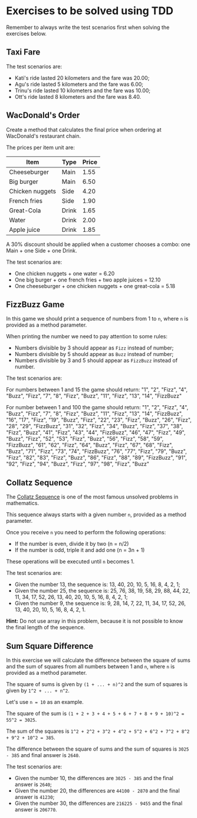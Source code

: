 # Exercises to be solved using TDD

Remember to always write the test scenarios first when solving the exercises below.


## Taxi Fare


The test scenarios are:
- Kati's ride lasted 20 kilometers and the fare was 20.00;
- Agu's ride lasted 5 kilometers and the fare was 6.00;
- Trinu's ride lasted 10 kilometers and the fare was 10.00;
- Ott's ride lasted 8 kilometers and the fare was 8.40.


## WacDonald's Order

Create a method that calculates the final price when ordering at WacDonald's restaurant chain.

The prices per item unit are:

| Item             | Type  | Price |
|------------------|-------|-------|
| Cheeseburger     | Main  | 1.55  |
| Big burger       | Main  | 6.50  | 
| Chicken nuggets  | Side  | 4.20  |
| French fries     | Side  | 1.90  |
| Great-Cola       | Drink | 1.65  |
| Water            | Drink | 2.00  |
| Apple juice      | Drink | 1.85  |


A 30% discount should be applied when a customer chooses a combo: one Main + one Side + one Drink.

The test scenarios are:
- One chicken nuggets + one water = 6.20
- One big burger + one french fries + two apple juices = 12.10
- One cheeseburger + one chicken nuggets + one great-cola = 5.18


## FizzBuzz Game

In this game we should print a sequence of numbers from 1 to `n`, where `n` is provided as a method parameter.

When printing the number we need to pay attention to some rules:
- Numbers divisible by 3 should appear as `Fizz` instead of number;
- Numbers divisible by 5 should appear as `Buzz` instead of number;
- Numbers divisible by 3 and 5 should appear as `FizzBuzz` instead of number.

The test scenarios are:

For numbers between 1 and 15 the game should return:
"1", "2", "Fizz", "4", "Buzz",
"Fizz", "7", "8", "Fizz", "Buzz",
"11", "Fizz", "13", "14", "FizzBuzz"

For number between 1 and 100 the game should return:
"1", "2", "Fizz", "4", "Buzz", "Fizz", "7", "8", "Fizz", "Buzz",
"11", "Fizz", "13", "14", "FizzBuzz", "16", "17", "Fizz", "19", "Buzz",
"Fizz", "22", "23", "Fizz", "Buzz", "26", "Fizz", "28", "29", "FizzBuzz",
"31", "32", "Fizz", "34", "Buzz", "Fizz", "37", "38", "Fizz", "Buzz",
"41", "Fizz", "43", "44", "FizzBuzz", "46", "47", "Fizz", "49", "Buzz",
"Fizz", "52", "53", "Fizz", "Buzz", "56", "Fizz", "58", "59", "FizzBuzz",
"61", "62", "Fizz", "64", "Buzz", "Fizz", "67", "68", "Fizz", "Buzz",
"71", "Fizz", "73", "74", "FizzBuzz", "76", "77", "Fizz", "79", "Buzz",
"Fizz", "82", "83", "Fizz", "Buzz", "86", "Fizz", "88", "89", "FizzBuzz",
"91", "92", "Fizz", "94", "Buzz", "Fizz", "97", "98", "Fizz", "Buzz"


## Collatz Sequence

The [Collatz Sequence](https://en.wikipedia.org/wiki/Collatz_conjecture) is one of the most famous unsolved problems in mathematics.

This sequence always starts with a given number `n`, provided as a method parameter.

Once you receive `n` you need to perform the following operations:
- If the number is even, divide it by two (n = n/2)
- If the number is odd, triple it and add one (n = 3n + 1)

These operations will be executed until `n` becomes 1.

The test scenarios are:
- Given the number 13, the sequence is: 13, 40, 20, 10, 5, 16, 8, 4, 2, 1;
- Given the number 25, the sequence is: 25, 76, 38, 19, 58, 29, 88, 44, 22, 11, 34, 17, 52, 26, 13, 40, 20, 10, 5, 16, 8, 4, 2, 1;
- Given the number 9, the sequence is: 9, 28, 14, 7, 22, 11, 34, 17, 52, 26, 13, 40, 20, 10, 5, 16, 8, 4, 2, 1.

<b>Hint:</b> Do not use array in this problem, because it is not possible to know the final length of the sequence.


## Sum Square Difference

In this exercise we will calculate the difference between the square of sums and the sum of squares from all numbers between 1 and `n`, where `n` is provided as a method parameter.

The square of sums is given by `(1 + ... + n)^2` and the sum of squares is given by `1^2 + ... + n^2`.

Let's use `n = 10` as an example.

The square of the sum is `(1 + 2 + 3 + 4 + 5 + 6 + 7 + 8 + 9 + 10)^2 = 55^2 = 3025`.

The sum of the squares is `1^2 + 2^2 + 3^2 + 4^2 + 5^2 + 6^2 + 7^2 + 8^2 + 9^2 + 10^2 = 385`.
     
The difference between the square of sums and the sum of squares is `3025 - 385` and final answer is `2640`.

The test scenarios are:
- Given the number 10, the differences are `3025 - 385` and the final answer is `2640`;
- Given the number 20, the differences are `44100 - 2870` and the final answer is `41230`;
- Given the number 30, the differences are `216225 - 9455` and the final answer is `206770`.
